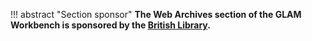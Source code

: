 !!! abstract "Section sponsor"
    **The Web Archives section of the GLAM Workbench is sponsored by the [British Library](https://www.bl.uk/).**